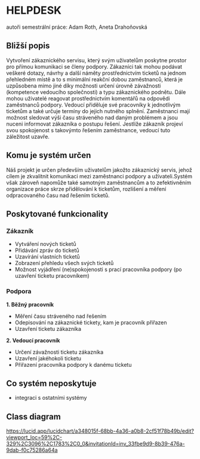 # HELPDESK
autoři semestrální práce: Adam Roth, Aneta Drahoňovská 

## Bližší popis
Vytvoření zákaznického servisu, který svým uživatelům poskytne prostor pro přímou komunikaci se členy podpory. Zákazníci tak mohou podávat veškeré dotazy, návrhy a další náměty prostřednictvím ticketů na jednom přehledném místě a to s minimální reakční dobou zaměstnanců, která je uzpůsobena mimo jiné díky možnosti určení úrovně závažnosti (kompetence vedoucího společnosti) a typu zákaznického podnětu. Dále mohou uživatelé reagovat prostřednictvím komentářů na odpovědi zaměstnanců podpory. Vedoucí přiděluje své pracovníky k jednotlivým ticketům a také určuje termíny do jejich nutného splnění. Zaměstnanci mají možnost sledovat výši času stráveného nad daným problémem a jsou nuceni informovat zákazníka o postupu řešení. Jestliže zákazník projeví svou spokojenost s takovýmto řešením zaměstnance, vedoucí tuto záležitost uzavře. 

## Komu je systém určen
Náš projekt je určen především uživatelům jakožto zákaznický servis, jehož cílem je zkvalitnit komunikaci mezi zaměstnanci podpory a uživateli.Systém však zároveň napomůže také samotným zaměstnancům a to zefektivněním organizace práce skrze přidělování k ticketům, rozlišení a měření odpracovaného času nad řešením ticketů.


## Poskytované funkcionality

### Zákazník
- Vytváření nových ticketů
- Přidávání zpráv do ticketů
- Uzavírání vlastních ticketů
- Zobrazení přehledu všech svých ticketů
- Možnost vyjádření (ne)spokojenosti s prací pracovníka podpory
(po uzavření ticketu pracovníkem)

### Podpora
****1. Běžný pracovník****
- Měření času stráveného nad řešením
- Odepisování na zákaznické tickety, kam je pracovník přiřazen
- Uzavření ticketu zákazníka

****2. Vedoucí pracovník****
- Určení závažnosti ticketu zákazníka
- Uzavření jakéhokoli ticketu
- Přiřazení pracovníka podpory k danému ticketu

## Co systém neposkytuje 
- integraci s ostatními systémy

## Class diagram
https://lucid.app/lucidchart/a348015f-68bb-4a36-a0b8-2cf51f78b49b/edit?viewport_loc=59%2C-329%2C3096%2C1783%2C0_0&invitationId=inv_33fbe9d9-8b39-476a-9dab-f0c75286a64a

